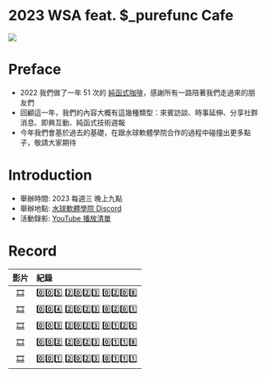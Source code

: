 # 2023 WSA feat. $_purefunc Cafe
![](https://raw.githubusercontent.com/PureFuncInc/purefunc-cafe/main/images/logo.png)

# Preface
* 2022 我們做了一年 51 次的 [純函式咖啡](https://github.com/PureFuncInc/purefunc-cafe)，感謝所有一路陪著我們走過來的朋友們
* 回顧這一年，我們的內容大概有這幾種類型：來賓訪談、時事延伸、分享社群消息、即興互動、純函式技術週報
* 今年我們會基於過去的基礎，在跟水球軟體學院合作的過程中碰撞出更多點子，敬請大家期待

# Introduction
* 舉辦時間: 2023 每週三 晚上九點
* 舉辦地點: [水球軟體學院 Discord](https://discord.gg/waterballsa)
* 活動錄影: [YouTube 播放清單](https://www.youtube.com/playlist?list=PLC3hT4Z5I-O64QSgj8IDMhGvtQLSXvUGN)

# Record
| 影片 | 紀錄 |
| :---: | :--- |
| [🎞]() | [0️⃣0️⃣5️⃣ 2️⃣0️⃣2️⃣3️⃣ 0️⃣2️⃣0️⃣8️⃣](records/2023-02-08/README.md) |
| [🎞](https://youtu.be/QiVtaaYpWZ0) | [0️⃣0️⃣4️⃣ 2️⃣0️⃣2️⃣3️⃣ 0️⃣2️⃣0️⃣1️⃣](records/2023-02-01/README.md) |
| [🎞](https://youtu.be/XLVdXzTFdK8) | [0️⃣0️⃣3️⃣ 2️⃣0️⃣2️⃣3️⃣ 0️⃣1️⃣2️⃣5️⃣](records/2023-01-25/README.md) |
| [🎞](https://youtu.be/MplMS9LM-ZU) | [0️⃣0️⃣2️⃣ 2️⃣0️⃣2️⃣3️⃣ 0️⃣1️⃣1️⃣8️⃣](records/2023-01-18/README.md) |
| [🎞](https://youtu.be/Wq1cqqzrFZ0) | [0️⃣0️⃣1️⃣ 2️⃣0️⃣2️⃣3️⃣ 0️⃣1️⃣1️⃣1️⃣](records/2023-01-11/README.md) |

